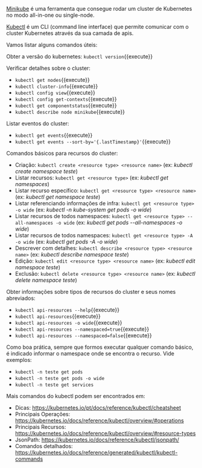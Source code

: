 [Minikube](https://kubernetes.io/docs/tasks/tools/install-minikube/) é uma ferramenta que consegue rodar um cluster de Kubernetes no modo all-in-one ou single-node.

[Kubectl](https://kubernetes.io/docs/tasks/tools/install-kubectl/) é um CLI (command line interface) que permite comunicar com o cluster Kubernetes através da sua camada de apis.

Vamos listar alguns comandos úteis:

Obter a versão do kubernetes: `kubectl version`{{execute}}

Verificar detalhes sobre o cluster:

- `kubectl get nodes`{{execute}}
- `kubectl cluster-info`{{execute}}
- `kubectl config view`{{execute}}
- `kubectl config get-contexts`{{execute}}
- `kubectl get componentstatus`{{execute}}
- `kubectl describe node minikube`{{execute}}

Listar eventos do cluster: 

- `kubectl get events`{{execute}}
- `kubectl get events --sort-by='{.lastTimestamp}'`{{execute}}

Comandos básicos para recursos do cluster:
- Criação: `kubectl create <resource type> <resource name>`  (ex: *kubectl create namespace teste*)
- Listar recursos: `kubectl get <resource type>` (ex: *kubectl get namespaces*)
- Listar recurso específico: `kubectl get <resource type> <resource name>` (ex: *kubectl get namespace teste*)
- Listar referenciando informações de infra: `kubectl get <resource type> -o wide` (ex: *kubectl -n kube-system get pods -o wide*)
- Listar recursos de todos namespaces: `kubectl get <resource type> --all-namespaces -o wide` (ex: *kubectl get pods --all-namespaces -o wide*)
- Listar recursos de todos namespaces: `kubectl get <resource type> -A -o wide` (ex: *kubectl get pods -A -o wide*)
- Descrever com detalhes: `kubectl describe <resource type> <resource name>` (ex: *kubectl describe namespace teste*)
- Edição: `kubectl edit <resource type> <resource name>` (ex: *kubectl edit namespace teste*)
- Exclusão: `kubectl delete <resource type> <resource name>` (ex: *kubectl delete namespace teste*)

Obter informações sobre tipos de recursos do cluster e seus nomes abreviados:
- `kubectl api-resources --help`{{execute}}
- `kubectl api-resources`{{execute}}
- `kubectl api-resources -o wide`{{execute}}
- `kubectl api-resources --namespaced=true`{{execute}}
- `kubectl api-resources --namespaced=false`{{execute}}

Como boa prática, sempre que formos executar qualquer comando básico, é indicado informar o namespace onde se encontra o recurso. Vide exemplos:
- `kubectl -n teste get pods`
- `kubectl -n teste get pods -o wide`
- `kubectl -n teste get services`

Mais comandos do kubectl podem ser encontrados em:

- Dicas: <https://kubernetes.io/pt/docs/reference/kubectl/cheatsheet>
- Principais Operações: <https://kubernetes.io/docs/reference/kubectl/overview/#operations>
- Principais Recursos: <https://kubernetes.io/docs/reference/kubectl/overview/#resource-types>
- JsonPath: <https://kubernetes.io/docs/reference/kubectl/jsonpath/>
- Comandos detalhados: <https://kubernetes.io/docs/reference/generated/kubectl/kubectl-commands>
